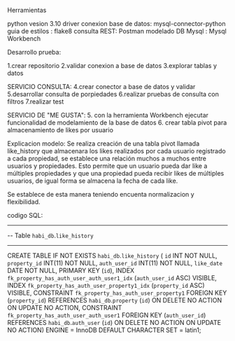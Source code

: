 Herramientas

python vesion 3.10
driver conexion base de datos: mysql-connector-python
guia de estilos : flake8
consulta REST: Postman
modelado DB Mysql : Mysql Workbench

Desarrollo prueba:

1.crear repositorio
2.validar conexion a base de datos
3.explorar tablas y datos

SERVICIO CONSULTA:
4.crear conector a base de datos y validar
5.desarrollar consulta de porpiedades
6.realizar pruebas de consulta con filtros
7.realizar test

SERVICIO DE "ME GUSTA":
5. con la herramienta Workbench ejecutar funcionalidad de modelamiento de la base de datos
6. crear tabla pivot para almacenamiento de likes por usuario

Explicacion modelo:
Se realiza creación de una tabla pivot llamada like_history que almacenara los likes realizados por cada usuario registrado a cada propiedad, se establece una relación muchos a muchos entre usuarios y propiedades. Esto permite que un usuario pueda dar like a múltiples propiedades y que una propiedad pueda recibir likes de múltiples usuarios, de igual forma se almacena la fecha de cada like.

Se establece de esta manera teniendo encuenta normalizacion y flexibilidad.


codigo SQL:

-- -----------------------------------------------------
-- Table `habi_db`.`like_history`
-- -----------------------------------------------------
CREATE TABLE IF NOT EXISTS `habi_db`.`like_history` (
  `id` INT NOT NULL,
  `property_id` INT(11) NOT NULL,
  `auth_user_id` INT(11) NOT NULL,
  `like_date` DATE NOT NULL,
  PRIMARY KEY (`id`),
  INDEX `fk_property_has_auth_user_auth_user1_idx` (`auth_user_id` ASC) VISIBLE,
  INDEX `fk_property_has_auth_user_property1_idx` (`property_id` ASC) VISIBLE,
  CONSTRAINT `fk_property_has_auth_user_property1`
    FOREIGN KEY (`property_id`)
    REFERENCES `habi_db`.`property` (`id`)
    ON DELETE NO ACTION
    ON UPDATE NO ACTION,
  CONSTRAINT `fk_property_has_auth_user_auth_user1`
    FOREIGN KEY (`auth_user_id`)
    REFERENCES `habi_db`.`auth_user` (`id`)
    ON DELETE NO ACTION
    ON UPDATE NO ACTION)
ENGINE = InnoDB
DEFAULT CHARACTER SET = latin1;